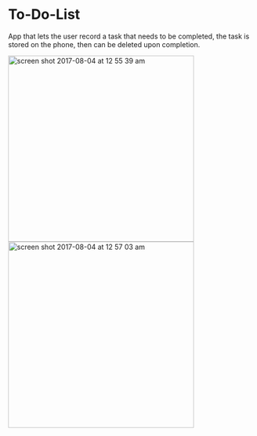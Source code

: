 # To-Do-List
App that lets the user record a task that needs to be completed, the task is stored on the phone, then can be deleted upon completion.


<img width="379" alt="screen shot 2017-08-04 at 12 55 39 am" src="https://user-images.githubusercontent.com/18176078/28954819-c21f7e3e-78af-11e7-905a-4f3bfba3e7ef.png">    <img width="379" alt="screen shot 2017-08-04 at 12 57 03 am" src="https://user-images.githubusercontent.com/18176078/28954852-f7bab4d2-78af-11e7-8c46-2dfd3b948038.png">


